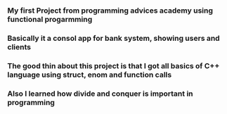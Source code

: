 ### My first Project from programming advices academy using functional progarmming
### Basically it a consol app for bank system, showing users and clients 
### The good thin about this project is that I got all basics of C++ language using struct, enom and function calls
### Also I learned how divide and conquer is important in programming 
